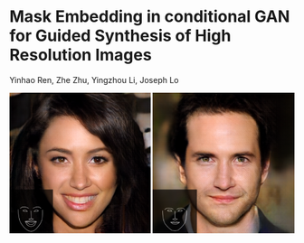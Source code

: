 # Mask Embedding in conditional GAN for Guided Synthesis of High Resolution Images

Yinhao Ren, Zhe Zhu, Yingzhou Li, Joseph Lo



![](teasers/teaser.png)
